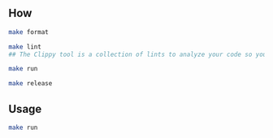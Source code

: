 

## How 

```bash
make format
```

```bash
make lint 
## The Clippy tool is a collection of lints to analyze your code so you can catch common mistakes and improve your Rust code.
```

```bash
make run
```

```bash
make release
```

## Usage
```bash
make run
```